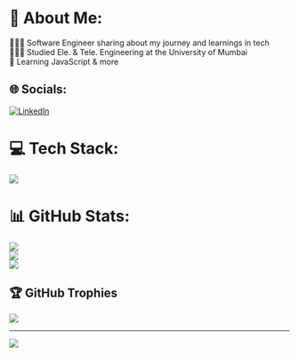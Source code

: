 # 💫 About Me:
👩🏻‍💻 Software Engineer sharing about my journey and learnings in tech<br>
👩🏻‍🎓 Studied Ele. & Tele. Engineering at the University of Mumbai<br>
🌷 Learning JavaScript & more<br>


## 🌐 Socials:
[![LinkedIn](https://img.shields.io/badge/LinkedIn-%230077B5.svg?logo=linkedin&logoColor=white)](https://linkedin.com/in/shrutii-jadhav) 

# 💻 Tech Stack:

<p align="left"> <a href="https://github.com/Shrutii18"><img src="https://skillicons.dev/icons?i=java,c,py,django,vscode,css,html,js,mysql,bootstrap,github,notion,"> </a> </p>

# 📊 GitHub Stats:
![](https://github-readme-stats.vercel.app/api?username=Shrutii18&theme=transparent&hide_border=true&include_all_commits=true&count_private=true)<br/>
![](https://github-readme-streak-stats.herokuapp.com/?user=Shrutii18&theme=transparent&hide_border=true)<br/>
![](https://github-readme-stats.vercel.app/api/top-langs/?username=Shrutii18&theme=transparent&hide_border=true&include_all_commits=true&count_private=true&layout=compact)

## 🏆 GitHub Trophies
![](https://github-profile-trophy.vercel.app/?username=Shrutii18&theme=radical&no-frame=false&no-bg=false&margin-w=4)

---
[![](https://visitcount.itsvg.in/api?id=Shrutii18&icon=2&color=10)](https://visitcount.itsvg.in)

<!-- Proudly created with GPRM ( https://gprm.itsvg.in ) -->
